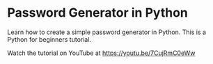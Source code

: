 # Password Generator in Python
Learn how to create a simple password generator in Python. This is a Python for beginners tutorial.

Watch the tutorial on YouTube at https://youtu.be/7CujRmC0eWw
